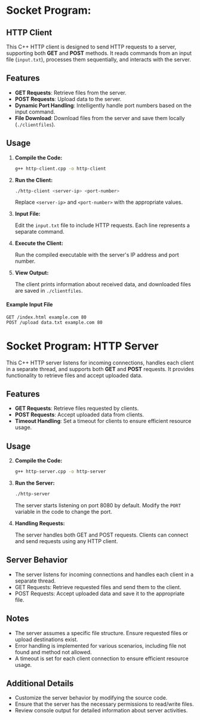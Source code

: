 # Socket Program:

## HTTP Client 

This C++ HTTP client is designed to send HTTP requests to a server, supporting both **GET** and **POST** methods. It reads commands from an input file (`input.txt`), processes them sequentially, and interacts with the server.

## Features

- **GET Requests**: Retrieve files from the server.
- **POST Requests**: Upload data to the server.
- **Dynamic Port Handling**: Intelligently handle port numbers based on the input command.
- **File Download**: Download files from the server and save them locally (`./clientfiles`).

## Usage


1. **Compile the Code:**

    ```bash
    g++ http-client.cpp -o http-client
    ```

2. **Run the Client:**

    ```bash
    ./http-client <server-ip> <port-number>
    ```

    Replace `<server-ip>` and `<port-number>` with the appropriate values.

3. **Input File:**

    Edit the `input.txt` file to include HTTP requests. Each line represents a separate command.

4. **Execute the Client:**

    Run the compiled executable with the server's IP address and port number.

5. **View Output:**

    The client prints information about received data, and downloaded files are saved in `./clientfiles`.

#### Example Input File

```plaintext
GET /index.html example.com 80
POST /upload data.txt example.com 80
```

# Socket Program: HTTP Server

This C++ HTTP server listens for incoming connections, handles each client in a separate thread, and supports both **GET** and **POST** requests. It provides functionality to retrieve files and accept uploaded data.

## Features

- **GET Requests**: Retrieve files requested by clients.
- **POST Requests**: Accept uploaded data from clients.
- **Timeout Handling**: Set a timeout for clients to ensure efficient resource usage.

## Usage


2. **Compile the Code:**

    ```bash
    g++ http-server.cpp -o http-server 
    ```

3. **Run the Server:**

    ```bash
    ./http-server
    ```

    The server starts listening on port 8080 by default. Modify the `PORT` variable in the code to change the port.

4. **Handling Requests:**

    The server handles both GET and POST requests. Clients can connect and send requests using any HTTP client.

## Server Behavior

- The server listens for incoming connections and handles each client in a separate thread.
- GET Requests: Retrieve requested files and send them to the client.
- POST Requests: Accept uploaded data and save it to the appropriate file.

## Notes

- The server assumes a specific file structure. Ensure requested files or upload destinations exist.
- Error handling is implemented for various scenarios, including file not found and method not allowed.
- A timeout is set for each client connection to ensure efficient resource usage.

## Additional Details

- Customize the server behavior by modifying the source code.
- Ensure that the server has the necessary permissions to read/write files.
- Review console output for detailed information about server activities.

